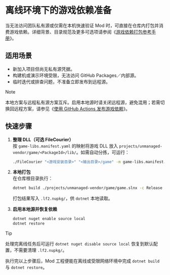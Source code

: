 # 离线环境下的游戏依赖准备

当无法访问团队私有源或仅需在本机快速验证 Mod 时，可直接在仓库内打包并消费游戏依赖。详细背景、目录规范及更多可选项请参阅《[游戏依赖打包参考手册](../reference/game-libs-packaging.md)》。

## 适用场景

- 新加入项目但尚无私有源凭据。
- 构建机或演示环境受限，无法访问 GitHub Packages／内部源。
- 临时迭代或排查问题，不准备立即发布到远程源。

> [!NOTE]
> 本地方案与远程私有源方案互斥。启用本地源时请关闭远程源，避免混用；若需切换回远程方案，请参见《[使用 GitHub Actions 发布游戏依赖](./game-libs-remote-publish.md)》。

## 快速步骤

1. **整理 DLL（可选 FileCourier）**  
   按 `game-libs.manifest.yaml` 的映射将游戏 DLL 放入 `projects/unmanaged-vendor/game/<PackageId>/lib/`。如需自动分拣，可运行：

   ```bash
   ./FileCourier "<游戏安装目录>" "<输出目录>/game" -m game-libs.manifest.yaml
   ```

2. **本地打包**  
   在仓库根目录执行：

   ```bash
   dotnet build ./projects/unmanaged-vendor/game/game.slnx -c Release -t:LF2PackGameLibs
   ```

   打包结果写入 `.lf2.nupkg/`，供 `dotnet` 本地读取。

3. **启用本地源并恢复依赖**

   ```bash
   dotnet nuget enable source local
   dotnet restore
   ```

> [!TIP]
> 处理完离线任务后可运行 `dotnet nuget disable source local` 恢复到默认配置，不需要清理 `.lf2.nupkg/`。

执行完以上步骤后，Mod 工程便能在离线或受限网络环境中完成 `dotnet build` 与 `dotnet restore`。

